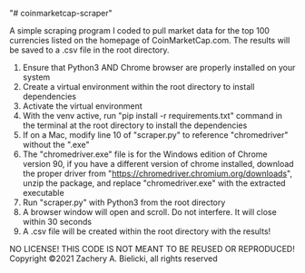 "# coinmarketcap-scraper" 

A simple scraping program I coded to pull market data for the top 100 currencies listed on the homepage of CoinMarketCap.com. The results will be saved to a .csv file in the root directory.

1. Ensure that Python3 AND Chrome browser are properly installed on your system
2. Create a virtual environment within the root directory to install dependencies
3. Activate the virtual environment
3. With the venv active, run "pip install -r requirements.txt" command in the terminal at the root directory to install the dependencies
4. If on a Mac, modify line 10 of "scraper.py" to reference "chromedriver" without the ".exe"
5. The "chromedriver.exe" file is for the Windows edition of Chrome version 90, if you have a different version of chrome installed, download the proper driver from "https://chromedriver.chromium.org/downloads", unzip the package, and replace "chromedriver.exe" with the extracted executable
6. Run "scraper.py" with Python3 from the root directory
7. A browser window will open and scroll. Do not interfere. It will close within 30 seconds
8. A .csv file will be created within the root directory with the results! 

NO LICENSE! THIS CODE IS NOT MEANT TO BE REUSED OR REPRODUCED!
Copyright ©2021 Zachery A. Bielicki, all rights reserved